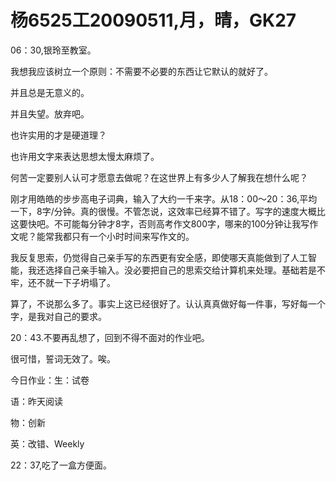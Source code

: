 # 杨6525工20090511,月，晴，GK27

06：30,银玲至教室。

我想我应该树立一个原则：不需要不必要的东西让它默认的就好了。

并且总是无意义的。

并且失望。放弃吧。

也许实用的才是硬道理？

也许用文字来表达思想太慢太麻烦了。

何苦一定要别人认可才愿意去做呢？在这世界上有多少人了解我在想什么呢？

刚才用皓皓的步步高电子词典，输入了大约一千来字。从18：00～20：36,平均一下，8字/分钟。真的很慢。不管怎说，这效率已经算不错了。写字的速度大概比这要快吧。不可能每分钟才8字，否则高考作文800字，哪来的100分钟让我写作文呢？能常我都只有一个小时时间来写作文的。

我反复思索，仍觉得自己亲手写的东西更有安全感，即使哪天真能做到了人工智能，我还选择自己亲手输入。没必要把自己的思索交给计算机来处理。基础若是不牢，还不就一下子坍塌了。

算了，不说那么多了。事实上这已经很好了。认认真真做好每一件事，写好每一个字，是我对自己的要求。

20：43.不要再乱想了，回到不得不面对的作业吧。

很可惜，誓词无效了。唉。

今日作业：生：试卷

语：昨天阅读

物：创新

英：改错、Weekly

22：37,吃了一盒方便面。
